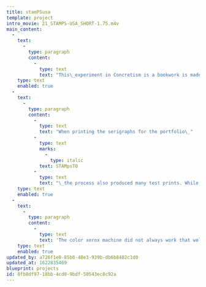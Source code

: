 ```yaml
---
title: stamPSusa
template: project
intro_movie: 21_STAMPS-USA_SHORT-1.75.m4v
main_content:
  -
    text:
      -
        type: paragraph
        content:
          -
            type: text
            text: "This\_experiment in Concretism is a bookwork is made from printing proofs reproduced by an early generation color xerox machine."
    type: text
    enabled: true
  -
    text:
      -
        type: paragraph
        content:
          -
            type: text
            text: "When printing the serigraphs for the portfolio\_"
          -
            type: text
            marks:
              -
                type: italic
            text: STAMpsTO
          -
            type: text
            text: "\_the process also produced many test prints. While these proof prints have no special value and are usually trashed, after observing them more carefully they revealed an option to use them for a bookwork. The interest was not merely to make merely a single original as a one-of-a-kind (nor to print an offset edition since that was not affordable). However, it happened to coincide with that fact that RISD obtained one of the first colored xerox machines, and after some tests with that equipment a small edition of copies suddenly became possible."
    type: text
    enabled: true
  -
    text:
      -
        type: paragraph
        content:
          -
            type: text
            text: 'The color xerox machine did not always work that well and presented glitches in the printing—but these “mistakes” were then embraced as added value and became an integral part of the book, which after all was a kind of “PS” (postscript) result caused by “chance” operations. Hence the book’s title.'
    type: text
    enabled: true
updated_by: a726f1e0-85b0-48e3-939b-db6b8482c1d0
updated_at: 1622835469
blueprint: projects
id: 0fb8df97-18bb-4cd0-9bdf-50543ec8c92a
---
```

